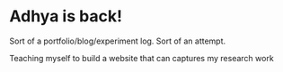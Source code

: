 <!DOCTYPE html>
<html>
<body>
<h1>Adhya is back!</h1>
<p>Sort of a portfolio/blog/experiment log. Sort of an attempt.</p>
<p>Teaching myself to build a website that can captures my research work </p>
</body>
</html>
